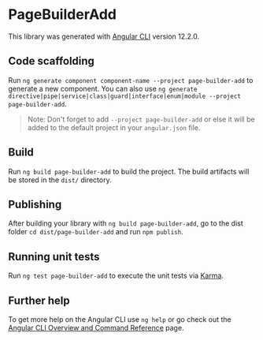# PageBuilderAdd

This library was generated with [Angular CLI](https://github.com/angular/angular-cli) version 12.2.0.

## Code scaffolding

Run `ng generate component component-name --project page-builder-add` to generate a new component. You can also use `ng generate directive|pipe|service|class|guard|interface|enum|module --project page-builder-add`.
> Note: Don't forget to add `--project page-builder-add` or else it will be added to the default project in your `angular.json` file. 

## Build

Run `ng build page-builder-add` to build the project. The build artifacts will be stored in the `dist/` directory.

## Publishing

After building your library with `ng build page-builder-add`, go to the dist folder `cd dist/page-builder-add` and run `npm publish`.

## Running unit tests

Run `ng test page-builder-add` to execute the unit tests via [Karma](https://karma-runner.github.io).

## Further help

To get more help on the Angular CLI use `ng help` or go check out the [Angular CLI Overview and Command Reference](https://angular.io/cli) page.

